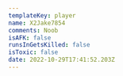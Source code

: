 ```yaml
---
templateKey: player
name: X2Jake7854
comments: Noob
isAFK: false
runsInGetsKilled: false
isToxic: false
date: 2022-10-29T17:41:52.203Z
---
```

